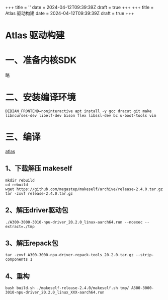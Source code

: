 +++
title = ''
date = 2024-04-12T09:39:39Z
draft = true
+++
+++
title = Atlas 驱动构建
date = 2024-04-12T09:39:39Z
draft = true
+++
# Atlas 驱动构建
# 一、准备内核SDK
略
# 二、安装编译环境
```
DEBIAN_FRONTEND=noninteractive apt install -y gcc dracut git make libncurses-dev libelf-dev bison flex libssl-dev bc u-boot-tools vim
```
# 三、编译
[atlas](https://github.com/hlyani/atlas)
## 1、下载解压 makeself
```
mkdir rebuild
cd rebuild
wget https://github.com/megastep/makeself/archive/release-2.4.0.tar.gz
tar -zxvf release-2.4.0.tar.gz
```
## 2、解压driver驱动包
```
./A300-3000-3010-npu-driver_20.2.0_linux-aarch64.run --noexec --extract=./tmp
```
## 3、解压repack包
```
tar -zxvf A300-3000-npu-driver-repack-tools_20.2.0.tar.gz --strip-components 1
```
## 4、重构
```
bash build.sh ./makeself-release-2.4.0/makeself.sh tmp/ A300-3000-3010-npu-driver_20.2.0_linux_XXX-aarch64.run
```
